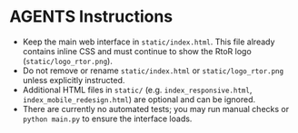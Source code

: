 # AGENTS Instructions

- Keep the main web interface in `static/index.html`. This file already contains inline CSS and must continue to show the RtoR logo (`static/logo_rtor.png`).
- Do not remove or rename `static/index.html` or `static/logo_rtor.png` unless explicitly instructed.
- Additional HTML files in `static/` (e.g. `index_responsive.html`, `index_mobile_redesign.html`) are optional and can be ignored.
- There are currently no automated tests; you may run manual checks or `python main.py` to ensure the interface loads.
